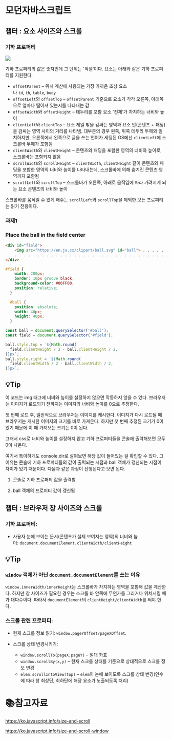 # 모던자바스크립트

## 챕터 : 요소 사이즈와 스크롤

### 기하 프로퍼티

![](C:\Users\220307\AppData\Roaming\marktext\images\2022-04-20-08-54-25-image.png)

기하 프로퍼티의 값은 숫자인데 그 단위는 '픽셀’이다. 요소는 아래와 같은 기하 프로퍼티를 지원한다.

- `offsetParent` – 위치 계산에 사용되는 가장 가까운 조상 요소나 `td`, `th`, `table`, `body`
- `offsetLeft`와 `offsetTop` – `offsetParent` 기준으로 요소가 각각 오른쪽, 아래쪽으로 얼마나 떨어져 있는지를 나타내는 값
- `offsetWidth`와 `offsetHeight` – 테두리를 포함 요소 '전체’가 차지하는 너비와 높이
- `clientLeft`와 `clientTop` – 요소 제일 밖을 감싸는 영역과 요소 안(콘텐츠 + 패딩)을 감싸는 영역 사이의 거리를 나타냄. 대부분의 경우 왼쪽, 위쪽 테두리 두께와 일치하지만, 오른쪽에서 왼쪽으로 글을 쓰는 언어가 세팅된 OS에선 `clientLeft`에 스크롤바 두께가 포함됨
- `clientWidth`와 `clientHeight` – 콘텐츠와 패딩을 포함한 영역의 너비와 높이로, 스크롤바는 포함되지 않음
- `scrollWidth`와 `scrollHeight` – `clientWidth`, `clientHeight` 같이 콘텐츠와 패딩을 포함한 영역의 너비와 높이를 나타내는데, 스크롤바에 의해 숨겨진 콘텐츠 영역까지 포함됨
- `scrollLeft`와 `scrollTop` – 스크롤바가 오른쪽, 아래로 움직임에 따라 가려지게 되는 요소 콘텐츠의 너비와 높이

스크롤바를 움직일 수 있게 해주는 `scrollLeft`와 `scrollTop`을 제외한 모든 프로퍼티는 읽기 전용이다.

### 과제1

### Place the ball in the field center

```html
<div id="field">
    <img src="https://en.js.cx/clipart/ball.svg" id="ball"> . . . . . . . . . . . . . . . . . . . . . . . . . . . . . . . . . . . . . . . . . . . . . . . . . . . . . . . . . . . . . . . . . . . . . . . . . . . . . . . . . . . . . . . . . . . . . . . . .
    . . . . . . . . . . . . . . . . . . . . . . . . . . . . . . . . . . . . . . . . . . . . . . . . . . . . . . . . . . . . . . . . . . . . . . . . . . . . . .
</div>
```

```css
#field {
    width: 200px;
    border: 10px groove black;
    background-color: #00FF00;
    position: relative;
  }

  #ball {
    position: absolute;
    width: 40px;
    height: 40px;
  }
```

```javascript
const ball = document.querySelector('#ball');
const field = document.querySelector('#field');

ball.style.top = `${Math.round(
  field.clientHeight / 2 - ball.clientHeight / 2,
)}px`;
ball.style.right = `${Math.round(
  field.clientWidth / 2 - ball.clientWidth / 2,
)}px`;
```

## :bulb:Tip

이 코드는 img 태그에 너비와 높이를 설정하지 않으면 작동하지 않을 수 있다. 브라우저는 이미지가 로드되기 전까지는 이미지의 너비와 높이를 0으로 추정한다.

첫 번째 로드 후, 일반적으로 브라우저는 이미지를 캐시한다. 이미지가 다시 로드될 때 브라우저는 캐시한 이미지의 크기를 바로 가져온다. 하지만 첫 번째 추정된 크기가 0이었기 때문에 이 때 가져오는 크기는 0이 된다.

그래서 css로 너비와 높이를 설정하지 않고 기하 프로퍼티들을 콘솔에 출력해보면 모두 0이 나온다.

여기서 특이하게도 console.dir로 살펴보면 해당 값이 들어있는 걸 확인할 수 있다. 그 이유는 콘솔에 기하 프로퍼티들의 값이 출력되는 시점과 ball 객체가 갱신되는 시점이 차이가 있기 때문이다. 다음과 같은 과정이 진행된다고 보면 된다.

1. 콘솔로 기하 프로퍼티 값을 출력함

2. ball 객체의 프로퍼티 값이 갱신됨

## 챕터 : 브라우저 창 사이즈와 스크롤

### 기하 프로퍼티:

- 사용자 눈에 보이는 문서(콘텐츠가 실제 보여지는 영역)의 너비와 높이: `document.documentElement.clientWidth/clientHeight`

## :bulb:Tip

### `window` 객체가 아닌 `document.documentElement`를 쓰는 이유

`window.innerWidth/innerHeight`는 스크롤바가 차지하는 영역을 포함해 값을 계산한다. 하지만 창 사이즈가 필요한 경우는 스크롤 바 안쪽에 무언가를 그리거나 위치시킬 때가 대다수이다. 따라서 `documentElement`의 `clientHeight/clientWidth`를 써야 한다.

### 스크롤 관련 프로퍼티:

- 현재 스크롤 정보 읽기: `window.pageYOffset/pageXOffset`.

- 스크롤 상태 변경시키기:
  
  - `window.scrollTo(pageX,pageY)` – 절대 좌표
  - `window.scrollBy(x,y)` – 현재 스크롤 상태를 기준으로 상대적으로 스크롤 정보 변경
  - `elem.scrollIntoView(top)` – `elem`이 눈에 보이도록 스크롤 상태 변경(인수에 따라 창 최상단, 최하단에 해당 요소가 노출되도록 처리)

# :books:참고자료

https://ko.javascript.info/size-and-scroll

https://ko.javascript.info/size-and-scroll-window

